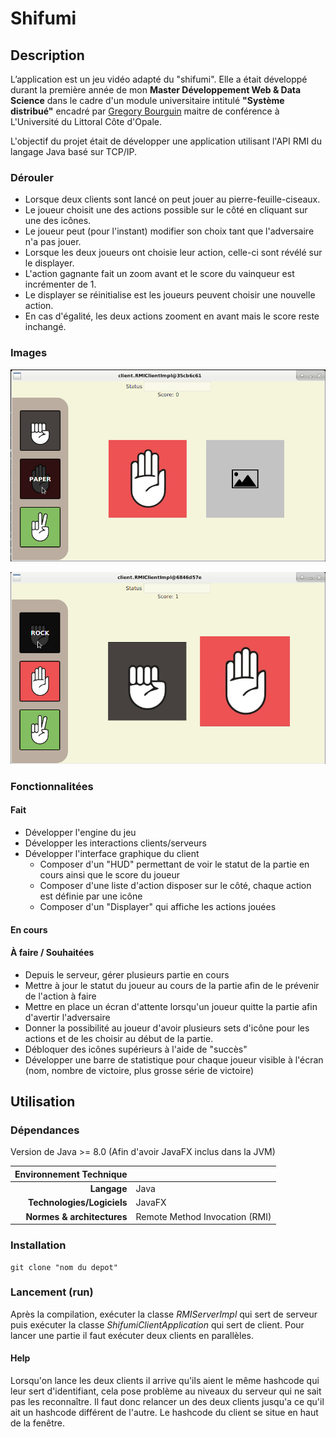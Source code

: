 # Shifumi

## Description

L’application est un jeu vidéo adapté du "shifumi". Elle a était développé durant la première année de mon 
**Master Développement Web & Data Science** dans le cadre d'un module universitaire intitulé **"Système distribué"** 
encadré par [Gregory Bourguin](http://web.gregory-bourguin.fr/) maitre de conférence à L'Université du Littoral Côte d'Opale.

L'objectif du projet était de développer une application utilisant l'API RMI du langage Java basé sur TCP/IP.

### Dérouler

- Lorsque deux clients sont lancé on peut jouer au pierre-feuille-ciseaux.
- Le joueur choisit une des actions possible sur le côté en cliquant sur une des icônes.
- Le joueur peut (pour l'instant) modifier son choix tant que l'adversaire n'a pas jouer.
- Lorsque les deux joueurs ont choisie leur action, celle-ci sont révélé sur le displayer.
- L'action gagnante fait un zoom avant et le score du vainqueur est incrémenter de 1.
- Le displayer se réinitialise est les joueurs peuvent choisir une nouvelle action.
- En cas d'égalité, les deux actions zooment en avant mais le score reste inchangé.

### Images

![image1](screenshots/shifumi_01.png "Joueur 1")

![image2](screenshots/shifumi_02.png "Joueur 2")

### Fonctionnalitées

#### Fait

* Développer l'engine du jeu
* Développer les interactions clients/serveurs
* Développer l'interface graphique du client
    * Composer d'un "HUD" permettant de voir le statut de la partie en cours ainsi que le score du joueur
    * Composer d'une liste d'action disposer sur le côté, chaque action est définie par une icône
    * Composer d'un "Displayer" qui affiche les actions jouées

#### En cours

#### À faire / Souhaitées

* Depuis le serveur, gérer plusieurs partie en cours
* Mettre à jour le statut du joueur au cours de la partie afin de le prévenir de l'action à faire
* Mettre en place un écran d'attente lorsqu'un joueur quitte la partie afin d'avertir l'adversaire
* Donner la possibilité au joueur d'avoir plusieurs sets d'icône pour les actions et de les choisir au début de la partie.
* Débloquer des icônes supérieurs à l'aide de "succès"
* Développer une barre de statistique pour chaque joueur visible à l'écran (nom, nombre de victoire, plus grosse série de victoire)

## Utilisation

### Dépendances

Version de Java >= 8.0 (Afin d'avoir JavaFX inclus dans la JVM)

| Environnement Technique | |
| ---: | :--- |
| **Langage** | Java |
| **Technologies/Logiciels** | JavaFX |
| **Normes & architectures** | Remote Method Invocation (RMI) |

### Installation

```
git clone "nom du depot"
```

### Lancement (run)
Après la compilation, exécuter la classe *RMIServerImpl* qui sert de serveur puis exécuter la classe *ShifumiClientApplication*
qui sert de client. Pour lancer une partie il faut exécuter deux clients en parallèles.

#### Help

Lorsqu'on lance les deux clients il arrive qu'ils aient le même hashcode 
qui leur sert d'identifiant, cela pose problème au niveaux du serveur qui ne sait pas les reconnaître. Il faut 
donc relancer un des deux clients jusqu'a ce qu'il ait un hashcode différent de l'autre. Le hashcode du client
se situe en haut de la fenêtre. 
